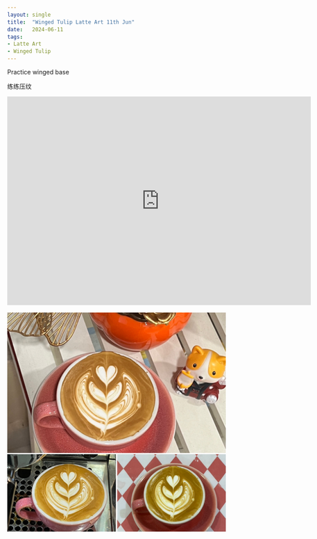 ```yaml
---
layout: single
title:  "Winged Tulip Latte Art 11th Jun"
date:   2024-06-11
tags:
- Latte Art
- Winged Tulip
---
```



Practice winged base

练练压纹



<div class="embed-container">
  <iframe
      src="https://www.youtube.com/embed/cPSxFIhciDs"
      width="700"
      height="480"
      frameborder="0"
      allowfullscreen="true">
  </iframe>
</div>


![](/assets/img/2024/06/11/64FD89B8-04BF-4598-A936-74360DCAD498.JPG)

